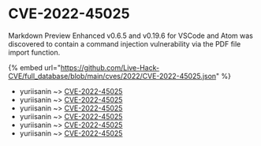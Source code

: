# CVE-2022-45025

Markdown Preview Enhanced v0.6.5 and v0.19.6 for VSCode and Atom was discovered to contain a command injection vulnerability via the PDF file import function.

{% embed url="https://github.com/Live-Hack-CVE/full_database/blob/main/cves/2022/CVE-2022-45025.json" %}


* yuriisanin ~> [CVE-2022-45025](https://www.alice-snow.ru/2022/database/cve-2022-45025/cve-2022-45025-yuriisanin)
* yuriisanin ~> [CVE-2022-45025](https://www.alice-snow.ru/2022/database/cve-2022-45025/cve-2022-45025-yuriisanin)
* yuriisanin ~> [CVE-2022-45025](https://www.alice-snow.ru/2022/database/cve-2022-45025/cve-2022-45025-yuriisanin)
* yuriisanin ~> [CVE-2022-45025](https://www.alice-snow.ru/2022/database/cve-2022-45025/cve-2022-45025-yuriisanin)
* yuriisanin ~> [CVE-2022-45025](https://www.alice-snow.ru/2022/database/cve-2022-45025/cve-2022-45025-yuriisanin)
* yuriisanin ~> [CVE-2022-45025](https://www.alice-snow.ru/2022/database/cve-2022-45025/cve-2022-45025-yuriisanin)